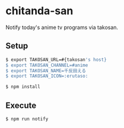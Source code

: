 # chitanda-san

Notify today's anime tv programs via takosan.

## Setup

```sh
$ export TAKOSAN_URL=#{takosan's host}
$ export TAKOSAN_CHANNEL=#anime
$ export TAKOSAN_NAME=千反田える
$ export TAKOSAN_ICON=:erutaso:
```

```sh
$ npm install
```

## Execute

```sh
$ npm run notify
```
